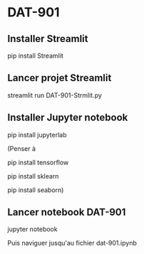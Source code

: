 # DAT-901

## Installer Streamlit

pip install Streamlit

## Lancer projet Streamlit

streamlit run DAT-901-Strmlit.py


## Installer Jupyter notebook

pip install jupyterlab

(Penser à

pip install tensorflow

pip install sklearn

pip install seaborn)


## Lancer notebook DAT-901

jupyter notebook

Puis naviguer jusqu'au fichier dat-901.ipynb
